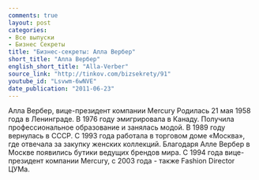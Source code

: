 ```yaml
---
comments: true
layout: post
categories:
- Все выпуски
- Бизнес Секреты
title: "Бизнес-секреты: Алла Вербер"
short_title: "Алла Вербер"
english_short_title: "Alla-Verber"
source_link: "http://tinkov.com/bizsekrety/91"
youtube_id: "Lsvwm-6wNVE"
date_publication: "2011-06-23"
---
```

Алла Вербер, вице-президент компании Mercury
Родилась 21 мая 1958 года в Ленинграде. В 1976 году эмигрировала в Канаду. Получила профессиональное образование и занялась модой. В 1989 году вернулась в СССР. С 1993 года работала в торговом доме «Москва», где отвечала за закупку женских коллекций. Благодаря Алле Вербер в Москве появились бутики ведущих брендов мира. С 1994 года вице-президент компании Mercury, с 2003 года - также Fashion Director ЦУМа.
